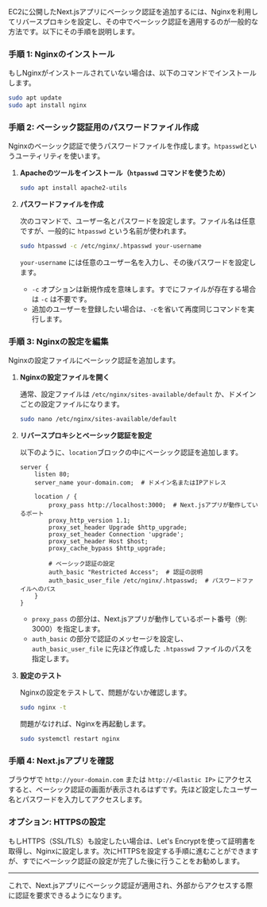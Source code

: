 EC2に公開したNext.jsアプリにベーシック認証を追加するには、Nginxを利用してリバースプロキシを設定し、その中でベーシック認証を適用するのが一般的な方法です。以下にその手順を説明します。

### 手順 1: Nginxのインストール

もしNginxがインストールされていない場合は、以下のコマンドでインストールします。

```bash
sudo apt update
sudo apt install nginx
```

### 手順 2: ベーシック認証用のパスワードファイル作成

Nginxのベーシック認証で使うパスワードファイルを作成します。`htpasswd`というユーティリティを使います。

1. **Apacheのツールをインストール（`htpasswd` コマンドを使うため）**

   ```bash
   sudo apt install apache2-utils
   ```

2. **パスワードファイルを作成**

   次のコマンドで、ユーザー名とパスワードを設定します。ファイル名は任意ですが、一般的に `htpasswd` という名前が使われます。

   ```bash
   sudo htpasswd -c /etc/nginx/.htpasswd your-username
   ```

   `your-username` には任意のユーザー名を入力し、その後パスワードを設定します。

   - `-c` オプションは新規作成を意味します。すでにファイルが存在する場合は `-c` は不要です。
   - 追加のユーザーを登録したい場合は、`-c`を省いて再度同じコマンドを実行します。

### 手順 3: Nginxの設定を編集

Nginxの設定ファイルにベーシック認証を追加します。

1. **Nginxの設定ファイルを開く**

   通常、設定ファイルは `/etc/nginx/sites-available/default` か、ドメインごとの設定ファイルになります。

   ```bash
   sudo nano /etc/nginx/sites-available/default
   ```

2. **リバースプロキシとベーシック認証を設定**

   以下のように、`location`ブロックの中にベーシック認証を追加します。

   ```nginx
   server {
       listen 80;
       server_name your-domain.com;  # ドメイン名またはIPアドレス

       location / {
           proxy_pass http://localhost:3000;  # Next.jsアプリが動作しているポート
           proxy_http_version 1.1;
           proxy_set_header Upgrade $http_upgrade;
           proxy_set_header Connection 'upgrade';
           proxy_set_header Host $host;
           proxy_cache_bypass $http_upgrade;

           # ベーシック認証の設定
           auth_basic "Restricted Access";  # 認証の説明
           auth_basic_user_file /etc/nginx/.htpasswd;  # パスワードファイルへのパス
       }
   }
   ```

   - `proxy_pass` の部分は、Next.jsアプリが動作しているポート番号（例: 3000）を指定します。
   - `auth_basic` の部分で認証のメッセージを設定し、`auth_basic_user_file` に先ほど作成した `.htpasswd` ファイルのパスを指定します。

3. **設定のテスト**

   Nginxの設定をテストして、問題がないか確認します。

   ```bash
   sudo nginx -t
   ```

   問題がなければ、Nginxを再起動します。

   ```bash
   sudo systemctl restart nginx
   ```

### 手順 4: Next.jsアプリを確認

ブラウザで `http://your-domain.com` または `http://<Elastic IP>` にアクセスすると、ベーシック認証の画面が表示されるはずです。先ほど設定したユーザー名とパスワードを入力してアクセスします。

### オプション: HTTPSの設定

もしHTTPS（SSL/TLS）も設定したい場合は、Let's Encryptを使って証明書を取得し、Nginxに設定します。次にHTTPSを設定する手順に進むことができますが、すでにベーシック認証の設定が完了した後に行うことをお勧めします。

---

これで、Next.jsアプリにベーシック認証が適用され、外部からアクセスする際に認証を要求できるようになります。